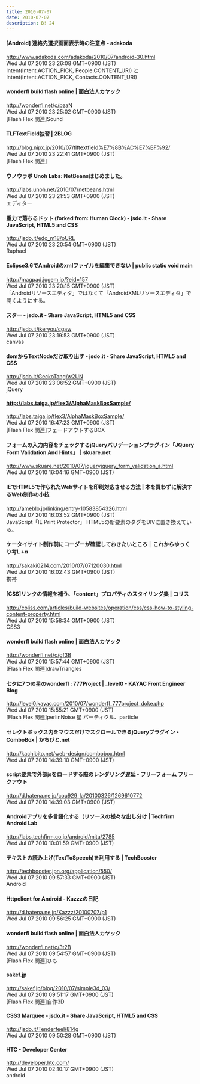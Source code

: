 ```yaml
---
title: 2010-07-07
date: 2010-07-07
description: B! 24
---
```


#### [Android] 連絡先選択画面表示時の注意点 - adakoda
http://www.adakoda.com/adakoda/2010/07/android-30.html<br>
Wed Jul 07 2010 23:26:08 GMT+0900 (JST)<br>
Intent(Intent.ACTION_PICK, People.CONTENT_URI) と Intent(Intent.ACTION_PICK, Contacts.CONTENT_URI)


#### wonderfl build flash online | 面白法人カヤック
http://wonderfl.net/c/pzaN<br>
Wed Jul 07 2010 23:25:02 GMT+0900 (JST)<br>
[Flash Flex 関連]Sound


#### TLFTextField独習 | 2BLOG
http://blog.nipx.jp/2010/07/tlftextfield%E7%8B%AC%E7%BF%92/<br>
Wed Jul 07 2010 23:22:41 GMT+0900 (JST)<br>
[Flash Flex 関連]


#### ウノウラボ Unoh Labs: NetBeansはじめました。
http://labs.unoh.net/2010/07/netbeans.html<br>
Wed Jul 07 2010 23:21:53 GMT+0900 (JST)<br>
エディター


#### 重力で落ちるドット (forked from: Human Clock) - jsdo.it - Share JavaScript, HTML5 and CSS
http://jsdo.it/edo_m18/oURL<br>
Wed Jul 07 2010 23:20:54 GMT+0900 (JST)<br>
Raphael


#### Eclipse3.6でAndroidのxmlファイルを編集できない | public static void main
http://magpad.jugem.jp/?eid=157<br>
Wed Jul 07 2010 23:20:15 GMT+0900 (JST)<br>
「Androidリソースエディタ」ではなくて「AndroidXMLリソースエディタ」で開くようにする。


#### スター - jsdo.it - Share JavaScript, HTML5 and CSS
http://jsdo.it/ikeryou/cgaw<br>
Wed Jul 07 2010 23:19:53 GMT+0900 (JST)<br>
canvas


#### domからTextNodeだけ取り出す - jsdo.it - Share JavaScript, HTML5 and CSS
http://jsdo.it/GeckoTang/w2UN<br>
Wed Jul 07 2010 23:06:52 GMT+0900 (JST)<br>
jQuery


#### http://labs.taiga.jp/flex3/AlphaMaskBoxSample/
http://labs.taiga.jp/flex3/AlphaMaskBoxSample/<br>
Wed Jul 07 2010 16:47:23 GMT+0900 (JST)<br>
[Flash Flex 関連]フェードアウトするBOX


#### フォームの入力内容をチェックするjQueryバリデーションプラグイン「JQuery Form Validation And Hints」｜skuare.net
http://www.skuare.net/2010/07/jqueryjquery_form_validation_a.html<br>
Wed Jul 07 2010 16:04:16 GMT+0900 (JST)<br>


#### IEでHTML5で作られたWebサイトを印刷対応させる方法 | 本を買わずに解決するWeb制作の小技
http://ameblo.jp/linking/entry-10583854326.html<br>
Wed Jul 07 2010 16:03:52 GMT+0900 (JST)<br>
JavaScript「IE Print Protector」 HTML5の新要素のタグをDIVに置き換えている。


#### ケータイサイト制作前にコーダーが確認しておきたいところ │ これからゆっくり考L +α
http://sakaki0214.com/2010/07/07120030.html<br>
Wed Jul 07 2010 16:02:43 GMT+0900 (JST)<br>
携帯


####   [CSS]リンクの情報を補う、「content」プロパティのスタイリング集 | コリス
http://coliss.com/articles/build-websites/operation/css/css-how-to-styling-content-property.html<br>
Wed Jul 07 2010 15:58:34 GMT+0900 (JST)<br>
CSS3


#### wonderfl build flash online | 面白法人カヤック
http://wonderfl.net/c/gf3B<br>
Wed Jul 07 2010 15:57:44 GMT+0900 (JST)<br>
[Flash Flex 関連]drawTriangles


#### 七夕に7つの星のwonderfl : 777Project | _level0 - KAYAC Front Engineer Blog
http://level0.kayac.com/2010/07/wonderfl_777project_doke.php<br>
Wed Jul 07 2010 15:55:21 GMT+0900 (JST)<br>
[Flash Flex 関連]perlinNoise 星 パーティクル、particle


#### セレクトボックス内をマウスだけでスクロールできるjQueryプラグイン・ComboBox | かちびと.net
http://kachibito.net/web-design/combobox.html<br>
Wed Jul 07 2010 14:39:10 GMT+0900 (JST)<br>


#### script要素で外部jsをロードする際のレンダリング遅延 - フリーフォーム フリークアウト
http://d.hatena.ne.jp/cou929_la/20100326/1269610772<br>
Wed Jul 07 2010 14:39:03 GMT+0900 (JST)<br>


#### Androidアプリを多言語化する（リソースの様々な出し分け | Techfirm Android Lab
http://labs.techfirm.co.jp/android/mita/2785<br>
Wed Jul 07 2010 10:01:59 GMT+0900 (JST)<br>


#### テキストの読み上げ(TextToSpeech)を利用する | TechBooster
http://techbooster.jpn.org/application/550/<br>
Wed Jul 07 2010 09:57:33 GMT+0900 (JST)<br>
Android


#### Httpclient for Android  - Kazzzの日記
http://d.hatena.ne.jp/Kazzz/20100707/p1<br>
Wed Jul 07 2010 09:56:25 GMT+0900 (JST)<br>


#### wonderfl build flash online | 面白法人カヤック
http://wonderfl.net/c/3t2B<br>
Wed Jul 07 2010 09:54:57 GMT+0900 (JST)<br>
[Flash Flex 関連]ひも


#### sakef.jp
http://sakef.jp/blog/2010/07/simple3d_03/<br>
Wed Jul 07 2010 09:51:17 GMT+0900 (JST)<br>
[Flash Flex 関連]自作3D


#### CSS3 Marquee - jsdo.it - Share JavaScript, HTML5 and CSS
http://jsdo.it/Tenderfeel/814g<br>
Wed Jul 07 2010 09:50:28 GMT+0900 (JST)<br>


#### HTC - Developer Center
http://developer.htc.com/<br>
Wed Jul 07 2010 02:10:17 GMT+0900 (JST)<br>
android


